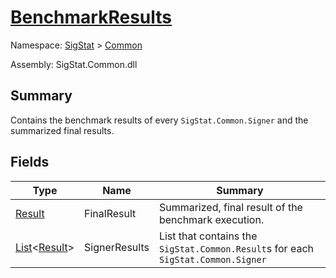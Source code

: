 # [BenchmarkResults](./BenchmarkResults.md)

Namespace: [SigStat]() > [Common]()

Assembly: SigStat.Common.dll

## Summary
Contains the benchmark results of every `SigStat.Common.Signer` and the summarized final results.

## Fields

| Type | Name | Summary | 
| --- | --- | --- | 
| [Result](./Result.md) | FinalResult | Summarized, final result of the benchmark execution. | 
| [List](https://docs.microsoft.com/en-us/dotnet/api/System.Collections.Generic.List-1)\<[Result](./Result.md)> | SignerResults | List that contains the `SigStat.Common.Result`s for each `SigStat.Common.Signer` | 


